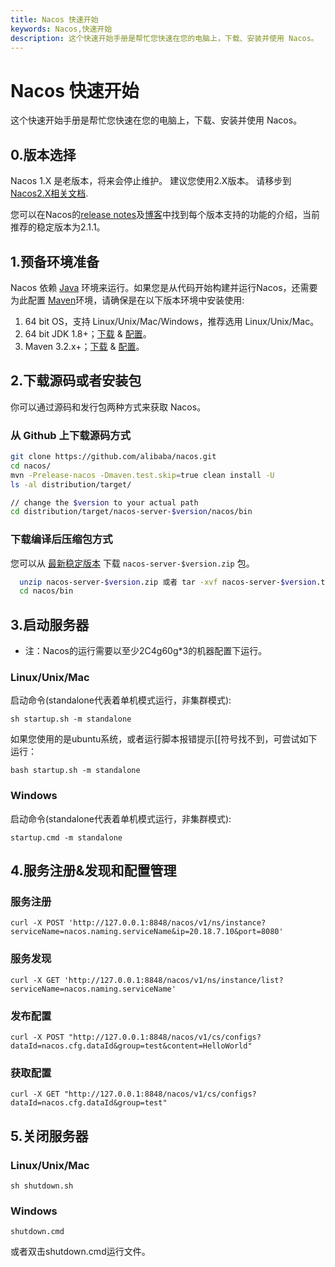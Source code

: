 ```yaml
---
title: Nacos 快速开始
keywords: Nacos,快速开始
description: 这个快速开始手册是帮忙您快速在您的电脑上，下载、安装并使用 Nacos。
---
```


# Nacos 快速开始

这个快速开始手册是帮忙您快速在您的电脑上，下载、安装并使用 Nacos。

## 0.版本选择

Nacos 1.X 是老版本，将来会停止维护。 建议您使用2.X版本。 请移步到 [Nacos2.X相关文档](./v2/quickstart/quick-start.md).

您可以在Nacos的[release notes](https://github.com/alibaba/nacos/releases)及[博客](https://nacos.io/zh-cn/blog/index.html)中找到每个版本支持的功能的介绍，当前推荐的稳定版本为2.1.1。

## 1.预备环境准备

Nacos 依赖 [Java](https://docs.oracle.com/cd/E19182-01/820-7851/inst_cli_jdk_javahome_t/) 环境来运行。如果您是从代码开始构建并运行Nacos，还需要为此配置 [Maven](https://maven.apache.org/index.html)环境，请确保是在以下版本环境中安装使用:

1. 64 bit OS，支持 Linux/Unix/Mac/Windows，推荐选用 Linux/Unix/Mac。
2. 64 bit JDK 1.8+；[下载](http://www.oracle.com/technetwork/java/javase/downloads/jdk8-downloads-2133151.html) & [配置](https://docs.oracle.com/cd/E19182-01/820-7851/inst_cli_jdk_javahome_t/)。
3. Maven 3.2.x+；[下载](https://maven.apache.org/download.cgi) & [配置](https://maven.apache.org/settings.html)。

## 2.下载源码或者安装包

你可以通过源码和发行包两种方式来获取 Nacos。

### 从 Github 上下载源码方式

```bash
git clone https://github.com/alibaba/nacos.git
cd nacos/
mvn -Prelease-nacos -Dmaven.test.skip=true clean install -U  
ls -al distribution/target/

// change the $version to your actual path
cd distribution/target/nacos-server-$version/nacos/bin

```
  
### 下载编译后压缩包方式

您可以从 [最新稳定版本](https://github.com/alibaba/nacos/releases) 下载 `nacos-server-$version.zip` 包。


```bash
  unzip nacos-server-$version.zip 或者 tar -xvf nacos-server-$version.tar.gz
  cd nacos/bin
```  

## 3.启动服务器

* 注：Nacos的运行需要以至少2C4g60g*3的机器配置下运行。

### Linux/Unix/Mac 

启动命令(standalone代表着单机模式运行，非集群模式):

`sh startup.sh -m standalone`

如果您使用的是ubuntu系统，或者运行脚本报错提示[[符号找不到，可尝试如下运行：

`bash startup.sh -m standalone`

### Windows

启动命令(standalone代表着单机模式运行，非集群模式):

`startup.cmd -m standalone`

## 4.服务注册&发现和配置管理

### 服务注册

`curl -X POST 'http://127.0.0.1:8848/nacos/v1/ns/instance?serviceName=nacos.naming.serviceName&ip=20.18.7.10&port=8080'`

### 服务发现

`curl -X GET 'http://127.0.0.1:8848/nacos/v1/ns/instance/list?serviceName=nacos.naming.serviceName'`

### 发布配置

`curl -X POST "http://127.0.0.1:8848/nacos/v1/cs/configs?dataId=nacos.cfg.dataId&group=test&content=HelloWorld"`

### 获取配置

`curl -X GET "http://127.0.0.1:8848/nacos/v1/cs/configs?dataId=nacos.cfg.dataId&group=test"`

## 5.关闭服务器

### Linux/Unix/Mac 

`sh shutdown.sh`

### Windows

`shutdown.cmd`

或者双击shutdown.cmd运行文件。
